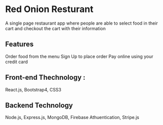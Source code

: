 # Red Onion Resturant

A single page restaurant app where people are able to select food in their cart and checkout the cart with their information

## Features
Order food from the menu
Sign Up to place order
Pay online using your credit card
## Front-end Thechnology :
React.js, 
Bootstrap4, 
CSS3
## Backend Technology
Node.js, 
Express.js, 
MongoDB, 
Firebase Athuentication, 
Stripe.js
